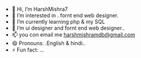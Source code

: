 - 👋 Hi, I’m HarshMishra7
- 👀 I’m interested in . fornt end web designer.
- 🌱 I’m currently learning php & my SQL
- 💞️ I’m ui designer and fornt end web designer..
- 📫 you con email me harshmishramdb@gmail.com
- 😄 Pronouns: .English & hindi..
- ⚡ Fun fact: ...

<!---
HarshMishra7/HarshMishra7 is a ✨ special ✨ repository because its `README.md` (this file) appears on your GitHub profile.
You can click the Preview link to take a look at your changes.
--->
